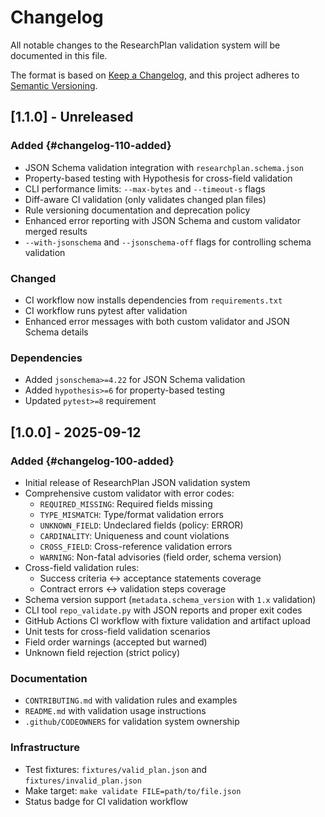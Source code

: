 # Changelog

All notable changes to the ResearchPlan validation system will be documented in this file.

The format is based on [Keep a Changelog](https://keepachangelog.com/en/1.0.0/),
and this project adheres to [Semantic Versioning](https://semver.org/spec/v2.0.0.html).

## [1.1.0] - Unreleased

### Added {#changelog-110-added}
- JSON Schema validation integration with `researchplan.schema.json`
- Property-based testing with Hypothesis for cross-field validation
- CLI performance limits: `--max-bytes` and `--timeout-s` flags
- Diff-aware CI validation (only validates changed plan files)
- Rule versioning documentation and deprecation policy
- Enhanced error reporting with JSON Schema and custom validator merged results
- `--with-jsonschema` and `--jsonschema-off` flags for controlling schema validation

### Changed
- CI workflow now installs dependencies from `requirements.txt`
- CI workflow runs pytest after validation
- Enhanced error messages with both custom validator and JSON Schema details

### Dependencies
- Added `jsonschema>=4.22` for JSON Schema validation
- Added `hypothesis>=6` for property-based testing
- Updated `pytest>=8` requirement

## [1.0.0] - 2025-09-12

### Added {#changelog-100-added}
- Initial release of ResearchPlan JSON validation system
- Comprehensive custom validator with error codes:
  - `REQUIRED_MISSING`: Required fields missing
  - `TYPE_MISMATCH`: Type/format validation errors
  - `UNKNOWN_FIELD`: Undeclared fields (policy: ERROR)
  - `CARDINALITY`: Uniqueness and count violations
  - `CROSS_FIELD`: Cross-reference validation errors
  - `WARNING`: Non-fatal advisories (field order, schema version)
- Cross-field validation rules:
  - Success criteria ↔ acceptance statements coverage
  - Contract errors ↔ validation steps coverage
- Schema version support (`metadata.schema_version` with `1.x` validation)
- CLI tool `repo_validate.py` with JSON reports and proper exit codes
- GitHub Actions CI workflow with fixture validation and artifact upload
- Unit tests for cross-field validation scenarios
- Field order warnings (accepted but warned)
- Unknown field rejection (strict policy)

### Documentation
- `CONTRIBUTING.md` with validation rules and examples
- `README.md` with validation usage instructions
- `.github/CODEOWNERS` for validation system ownership

### Infrastructure
- Test fixtures: `fixtures/valid_plan.json` and `fixtures/invalid_plan.json`
- Make target: `make validate FILE=path/to/file.json`
- Status badge for CI validation workflow